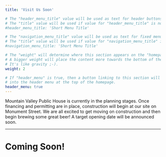 ```yaml
---
title: 'Visit Us Soon'

# The "header_menu_title" value will be used as text for header buttons.
# The "title" value will be used if value for "header_menu_title" is not provided.
#header_menu_title: 'Short Menu Title'

# The "navigation_menu_title" value will be used as text for fixed menu items.
# The "title" value will be used if value for "navigation_menu_title" is not provided.
#navigation_menu_title: 'Short Menu Title'

# The "weight" will determine where this section appears on the "homepage".
# A bigger weight will place the content more towards the bottom of the page.
# It's like gravity ;-).
weight: 2

# If "header_menu" is true, then a button linking to this section will be placed
# into the header menu at the top of the homepage.
header_menu: true
---
```

Mountain Valley Public House is currently in the planning stages. Once financing and permitting are in place, construction will begin at our site on Monument Street. We are all excited to get moving on construction and then begin brewing some great beer! A target opening date will be announced soon.

----

# Coming Soon!
